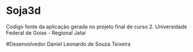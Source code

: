 # Soja3d
Codigo fonte da aplicação gerada no projeto final de curso 2.
Universidade Federal de Goias - Regional Jataí

#Desenvolvedor
Daniel Leonardo de Souza Teixeira

